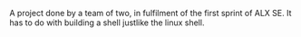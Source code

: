A project done by a team of two, in fulfilment of the first sprint of ALX SE.
It has to do with building a shell justlike the linux shell.
